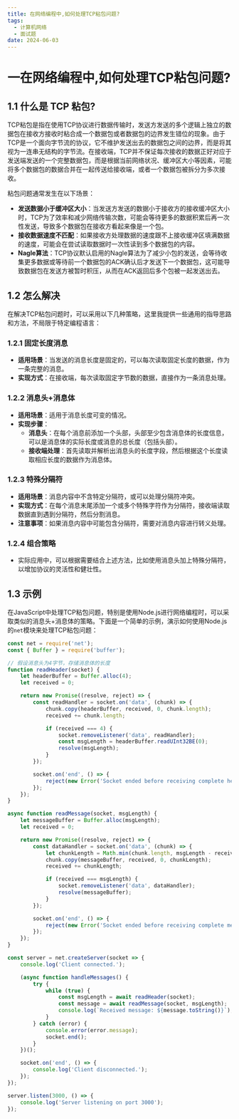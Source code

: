 ```yaml
---
title: 在网络编程中,如何处理TCP粘包问题?
tags:
  - 计算机网络
  - 面试题
date: 2024-06-03
---
```

# 一在网络编程中,如何处理TCP粘包问题?

## 1.1 什么是 TCP 粘包?

TCP粘包是指在使用TCP协议进行数据传输时，发送方发送的多个逻辑上独立的数据包在接收方接收时粘合成一个数据包或者数据包的边界发生错位的现象。由于TCP是一个面向字节流的协议，它不维护发送出去的数据包之间的边界，而是将其视为一连串无结构的字节流。在接收端，TCP并不保证每次接收的数据正好对应于发送端发送的一个完整数据包，而是根据当前网络状况、缓冲区大小等因素，可能将多个数据包的数据合并在一起传送给接收端，或者一个数据包被拆分为多次接收。

粘包问题通常发生在以下场景：

- **发送数据小于缓冲区大小**：当发送方发送的数据小于接收方的接收缓冲区大小时，TCP为了效率和减少网络传输次数，可能会等待更多的数据积累后再一次性发送，导致多个数据包在接收方看起来像是一个包。
- **接收数据速度不匹配**：如果接收方处理数据的速度跟不上接收缓冲区填满数据的速度，可能会在尝试读取数据时一次性读到多个数据包的内容。
- **Nagle算法**：TCP协议默认启用的Nagle算法为了减少小包的发送，会等待收集更多数据或等待前一个数据包的ACK确认后才发送下一个数据包，这可能导致数据包在发送方被暂时积压，从而在ACK返回后多个包被一起发送出去。

## 1.2 怎么解决

在解决TCP粘包问题时，可以采用以下几种策略，这里我提供一些通用的指导思路和方法，不局限于特定编程语言：

### 1.2.1 固定长度消息

- **适用场景**：当发送的消息长度是固定的，可以每次读取固定长度的数据，作为一条完整的消息。
- **实现方式**：在接收端，每次读取固定字节数的数据，直接作为一条消息处理。

### 1.2.2 消息头+消息体

- **适用场景**：适用于消息长度可变的情况。
- **实现步骤**：
    - **消息头**：在每个消息前添加一个头部，头部至少包含消息体的长度信息，可以是消息体的实际长度或消息的总长度（包括头部）。
    - **接收端处理**：首先读取并解析出消息头的长度字段，然后根据这个长度读取相应长度的数据作为消息体。

### 1.2.3 特殊分隔符

- **适用场景**：消息内容中不含特定分隔符，或可以处理分隔符冲突。
- **实现方式**：在每个消息末尾添加一个或多个特殊字符作为分隔符，接收端读取数据直到遇到分隔符，然后分割消息。
- **注意事项**：如果消息内容中可能包含分隔符，需要对消息内容进行转义处理。

### 1.2.4 组合策略

- 实际应用中，可以根据需要结合上述方法，比如使用消息头加上特殊分隔符，以增加协议的灵活性和健壮性。

## 1.3 示例

在JavaScript中处理TCP粘包问题，特别是使用Node.js进行网络编程时，可以采取类似的消息头+消息体的策略。下面是一个简单的示例，演示如何使用Node.js的`net`模块来处理TCP粘包问题：

```js
const net = require('net');
const { Buffer } = require('buffer');

// 假设消息头为4字节，存储消息体的长度
function readHeader(socket) {
    let headerBuffer = Buffer.alloc(4);
    let received = 0;

    return new Promise((resolve, reject) => {
        const readHandler = socket.on('data', (chunk) => {
            chunk.copy(headerBuffer, received, 0, chunk.length);
            received += chunk.length;

            if (received === 4) {
                socket.removeListener('data', readHandler);
                const msgLength = headerBuffer.readUInt32BE(0);
                resolve(msgLength);
            }
        });

        socket.on('end', () => {
            reject(new Error('Socket ended before receiving complete header.'));
        });
    });
}

async function readMessage(socket, msgLength) {
    let messageBuffer = Buffer.alloc(msgLength);
    let received = 0;

    return new Promise((resolve, reject) => {
        const dataHandler = socket.on('data', (chunk) => {
            let chunkLength = Math.min(chunk.length, msgLength - received);
            chunk.copy(messageBuffer, received, 0, chunkLength);
            received += chunkLength;

            if (received === msgLength) {
                socket.removeListener('data', dataHandler);
                resolve(messageBuffer);
            }
        });

        socket.on('end', () => {
            reject(new Error('Socket ended before receiving complete message.'));
        });
    });
}

const server = net.createServer(socket => {
    console.log('Client connected.');

    (async function handleMessages() {
        try {
            while (true) {
                const msgLength = await readHeader(socket);
                const message = await readMessage(socket, msgLength);
                console.log(`Received message: ${message.toString()}`);
            }
        } catch (error) {
            console.error(error.message);
            socket.end();
        }
    })();

    socket.on('end', () => {
        console.log('Client disconnected.');
    });
});

server.listen(3000, () => {
    console.log('Server listening on port 3000');
});
```